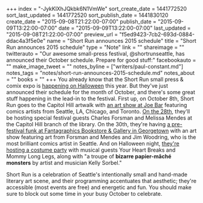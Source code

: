 +++
index = "-JykKlXhJQkbk6N1VmWe"
sort_create_date = 1441772520
sort_last_updated = 1441772520
sort_publish_date = 1441830120
create_date = "2015-09-08T21:22:00-07:00"
publish_date = "2015-09-09T13:22:00-07:00"
date = "2015-09-09T13:22:00-07:00"
last_updated = "2015-09-08T21:22:00-07:00"
preview_url = "f5ed9423-7cb2-693d-0884-ddac4a3f5e0e"
name = "Short Run announces 2015 schedule"
title = "Short Run announces 2015 schedule"
type = "Note"
link = ""
shareimage = ""
twitterauto = "Our awesome small-press festival, @shortrunseattle, has announced their October schedule. Prepare for good stuff:"
facebookauto = ""
make_image_tweet = ""
notes_byline = ["writers/paul-constant.md"]
notes_tags = "notes/short-run-announces-2015-schedule.md"
notes_about = ""
books = ""
+++
You already know that the Short Run small press & comix expo is [happening on Halloween](https://www.facebook.com/events/514625295380757/) this year. But they've just announced their schedule for the month of October, and there's some great stuff happening in the lead-in to the festival. First up, on October 8th, Short Run goes to the Capitol Hill artwalk with [an art show at Joe Bar](https://www.facebook.com/events/874259452654996/) featuring comics artists from Seattle, LA, Chicago, and Toronto. [On the 28th](https://www.facebook.com/events/787266681382495/), they'll be hosting special festival guests Charles Forsman and Melissa Mendes at the Capitol Hill branch of the library. On the 30th, they're having [a pre-festival funk at Fantagraphics Bookstore & Gallery in Georgetown](https://www.facebook.com/events/122990034717614/) with an art show featuring art from Forsman and Mendes and Jim Woodring, who is the most brilliant comics artist in Seattle. And on Halloween night, [they're hosting a costume party](https://www.facebook.com/events/1656217527988606/) with musical guests Your Heart Breaks and Mommy Long Legs, along with "a troupe of **bizarre papier-mâché monsters** by artist and musician Kelly Sorbel." 

Short Run is a celebration of Seattle's intentionally small and hand-made literary art scene, and their programming accentuates that aesthetic; they're accessible (most events are free) and energetic and fun. You should make sure to block out some time in your busy October to celebrate.
